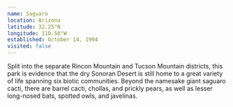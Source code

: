 ```yaml
---
name: Saguaro
location: Arizona
latitude: 32.25°N
longitude: 110.50°W
established: October 14, 1994
visited: false
---
```


Split into the separate Rincon Mountain and Tucson Mountain districts, this park is evidence that the dry Sonoran Desert is still home to a great variety of life spanning six biotic communities. Beyond the namesake giant saguaro cacti, there are barrel cacti, chollas, and prickly pears, as well as lesser long-nosed bats, spotted owls, and javelinas.
